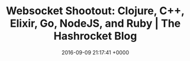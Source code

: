 ---
title: "Websocket Shootout: Clojure, C++, Elixir, Go, NodeJS, and Ruby | The Hashrocket Blog"
date: 2016-09-09 21:17:41 +0000
url: https://hashrocket.com/blog/posts/websocket-shootout
---